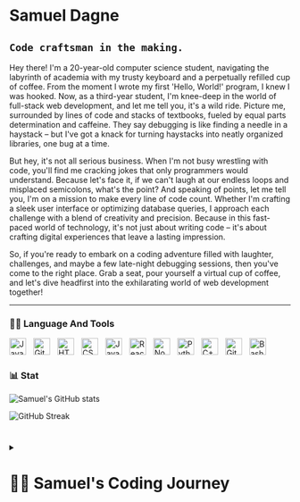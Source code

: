 # Samuel Dagne

## `Code craftsman in the making.` ##

Hey there! I'm a 20-year-old computer science student, navigating the labyrinth of academia with my trusty keyboard and a perpetually refilled cup of coffee. From the moment I wrote my first 'Hello, World!' program, I knew I was hooked. Now, as a third-year student, I'm knee-deep in the world of full-stack web development, and let me tell you, it's a wild ride. Picture me, surrounded by lines of code and stacks of textbooks, fueled by equal parts determination and caffeine. They say debugging is like finding a needle in a haystack – but I've got a knack for turning haystacks into neatly organized libraries, one bug at a time.

But hey, it's not all serious business. When I'm not busy wrestling with code, you'll find me cracking jokes that only programmers would understand. Because let's face it, if we can't laugh at our endless loops and misplaced semicolons, what's the point? And speaking of points, let me tell you, I'm on a mission to make every line of code count. Whether I'm crafting a sleek user interface or optimizing database queries, I approach each challenge with a blend of creativity and precision. Because in this fast-paced world of technology, it's not just about writing code – it's about crafting digital experiences that leave a lasting impression.

So, if you're ready to embark on a coding adventure filled with laughter, challenges, and maybe a few late-night debugging sessions, then you've come to the right place. Grab a seat, pour yourself a virtual cup of coffee, and let's dive headfirst into the exhilarating world of web development together!

---

### 👩‍💻 Language And Tools

<img align="left" alt="Java" width="30px" style="padding-right:10px;" src="https://cdn.jsdelivr.net/gh/devicons/devicon/icons/java/java-original.svg"/>
<img align="left" alt="Git" width="30px" style="padding-right:10px;" src="https://cdn.jsdelivr.net/gh/devicons/devicon/icons/git/git-original.svg" />
<img align="left" alt="HTML" width="30px" style="padding-right:10px;" src="https://cdn.jsdelivr.net/gh/devicons/devicon/icons/html5/html5-plain.svg" />
<img align="left" alt="CSS" width="30px" style="padding-right:10px;" src="https://cdn.jsdelivr.net/gh/devicons/devicon/icons/css3/css3-plain.svg" />
<img align="left" alt="JavaScript" width="30px" style="padding-right:10px;" src="https://cdn.jsdelivr.net/gh/devicons/devicon/icons/javascript/javascript-plain.svg" />
<img align="left" alt="React" width="30px" style="padding-right:10px;" src="https://cdn.jsdelivr.net/gh/devicons/devicon/icons/react/react-original.svg" />
<img align="left" alt="NodeJS" width="30px" style="padding-right:10px;" src="https://cdn.jsdelivr.net/gh/devicons/devicon/icons/nodejs/nodejs-original.svg" />
<img align="left" alt="Python" width="30px" style="padding-right:10px;" src="https://cdn.jsdelivr.net/gh/devicons/devicon/icons/python/python-plain.svg" />
<img align="left" alt="C++" width="30px" style="padding-right:10px;" src="https://cdn.jsdelivr.net/gh/devicons/devicon/icons/cplusplus/cplusplus-line.svg" />
<img align="left" alt="GitHub" width="30px" style="padding-right:10px;" src="https://cdn.jsdelivr.net/gh/devicons/devicon/icons/github/github-original.svg" />
<img align="left" alt="Bash" width="30px" style="padding-right:10px;" src="https://cdn.jsdelivr.net/gh/devicons/devicon/icons/bash/bash-original.svg" />
<br />

#

### 📊 Stat
![Samuel's GitHub stats](https://github-readme-stats.vercel.app/api?username=Macmilan24&show_icons=true&theme=gruvbox)

![GitHub Streak](https://streak-stats.demolab.com?user=Macmilan24&theme=dark&border_radius=4.5)
#

<details>
<summary><h1>👩‍💻 Samuel's Coding Journey</h1></summary>

Let me take you on a journey through the labyrinth of code, where every line written is a step closer to mastery. Like many computer science students, my journey began with the basics – learning the fundamentals of programming languages and algorithms. But what sets me apart is my insatiable curiosity for web development.

It all started with a fascination for front-end design, where I dipped my toes into the world of frameworks like Bootstrap and Tailwind CSS. With each project, I honed my skills in crafting beautiful and responsive user interfaces, learning the art of blending aesthetics with functionality.

But I didn't stop there. Eager to dive deeper into the world of web development, I ventured into the realm of back-end technologies. Node.js became my new playground, empowering me to build server-side applications with ease. And with Express.js as my trusty companion, I delved into the world of RESTful APIs, mastering the art of handling HTTP requests and building scalable back-end architectures.

Yet, my journey didn't reach its pinnacle until I discovered React.js – the powerhouse of modern web development. With React, I unlocked the ability to build dynamic and interactive user interfaces, seamlessly integrating front-end and back-end technologies to create robust web applications.

But my journey is far from over. With each passing day, I continue to expand my repertoire of skills, exploring new technologies and pushing the boundaries of what's possible in the world of web development. So join me as I embark on this ever-evolving adventure, where the only limit is my imagination
